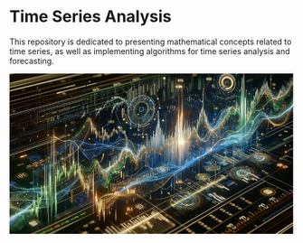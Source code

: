 # Time Series Analysis
This repository is dedicated to presenting mathematical concepts related to time series, as well as implementing algorithms for time series analysis and forecasting.

<p align="center">
  <img src="https://github.com/VictorFrancheto/time-series/blob/main/image.jpg">
</p>

